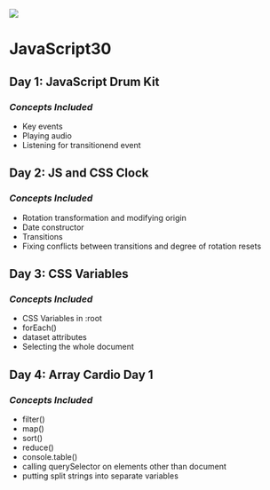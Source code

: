﻿![](https://javascript30.com/images/JS3-social-share.png)

# **JavaScript30**

## **Day 1: JavaScript Drum Kit**
### *Concepts Included*
- Key events
- Playing audio
- Listening for transitionend event

## **Day 2: JS and CSS Clock**
### *Concepts Included*
- Rotation transformation and modifying origin
- Date constructor
- Transitions
- Fixing conflicts between transitions and degree of rotation resets

## **Day 3: CSS Variables**
### *Concepts Included*
- CSS Variables in :root
- forEach()
- dataset attributes
- Selecting the whole document

## **Day 4: Array Cardio Day 1**
### *Concepts Included*
- filter()
- map()
- sort()
- reduce()
- console.table() 
- calling querySelector on elements other than document
- putting split strings into separate variables